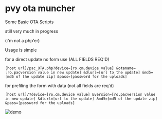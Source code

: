 pvy ota muncher
===============

Some Basic OTA Scripts

still very much in progress

(i'm not a php'er)

Usage is simple

for a direct update no form use (ALL FIELDS REQ'D)

`[host url]/pac_OTA.php?device=[ro.cm.device value]
		&otaname=[ro.pacversion value in new update]
		&dlurl=[url to the update]
		&md5=[md5 of the update zip]
		&pass=[password for the uploads] `

for prefiling the form with data (not all fields are req'd)  

`[host url]/?device=[ro.cm.device value]
		&version=[ro.pacversion value in new update]
		&dlurl=[url to the update]
		&md5=[md5 of the update zip]
		&pass=[password for the uploads] `


![demo][1]

[1]: http://i789.photobucket.com/albums/yy180/aaronkable/muncher_zpsa83d32cc.png
